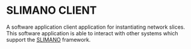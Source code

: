 # SLIMANO CLIENT

A software application client application for instantiating network slices. This software application is able to interact with other systems which support the [SLIMANO](https://github.com/ATNoG/5gcontact/tree/main/slimano) framework.
